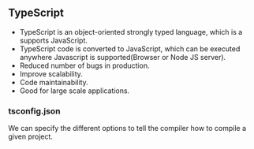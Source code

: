 ## TypeScript
- TypeScript is an object-oriented strongly typed language, which is a supports JavaScript.
- TypeScript code is converted to JavaScript, which can be executed anywhere Javascript is supported(Browser or Node JS server).
- Reduced number of bugs in production.
- Improve scalability.
- Code maintainability.
- Good for large scale applications.

### tsconfig.json
We can specify the different options to tell the compiler how to compile a given project.
